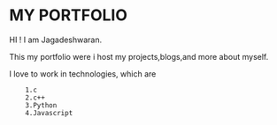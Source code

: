 # MY PORTFOLIO

HI ! I am Jagadeshwaran.

 This my portfolio were i host my projects,blogs,and more about myself.

 I love to work in technologies, which are

        1.c
        2.c++
        3.Python
        4.Javascript        